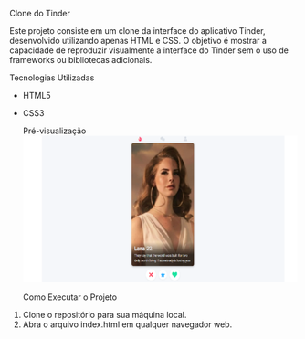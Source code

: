 Clone do Tinder

Este projeto consiste em um clone da interface do aplicativo Tinder, desenvolvido utilizando apenas HTML e CSS. O objetivo é mostrar a capacidade de reproduzir visualmente a interface do Tinder sem o uso de frameworks ou bibliotecas adicionais.

Tecnologias Utilizadas

* HTML5
* CSS3

  Pré-visualização
  ![Login Page Preview](page.png)

  Como Executar o Projeto
  
1. Clone o repositório para sua máquina local.
2. Abra o arquivo index.html em qualquer navegador web.
  
